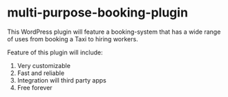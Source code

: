 # multi-purpose-booking-plugin
This WordPress plugin will feature a booking-system that has a wide range of uses from booking a Taxi to hiring workers.

Feature of this plugin will include:
1. Very customizable
2. Fast and reliable
3. Integration will third party apps
4. Free forever
